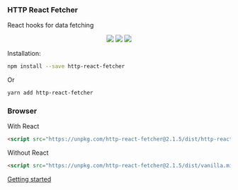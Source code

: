 ### HTTP React Fetcher

React hooks for data fetching

<p align="center">
<a href="https://www.npmjs.com/package/http-react-fetcher" target="_blank"><img src="https://badge.fury.io/js/http-react-fetcher.svg"></a>
<img src="https://img.shields.io/badge/License-MIT-yellow.svg" />
<img src="https://github.com/atomic-state/http-react-fetcher/actions/workflows/test.yml/badge.svg?event=push" />
</p>

Installation:

```bash
npm install --save http-react-fetcher
```

Or

```bash
yarn add http-react-fetcher
```

### Browser

With React

```html
<script src="https://unpkg.com/http-react-fetcher@2.1.5/dist/http-react-fetcher.min.js"></script>
```


Without React

```html
<script src="https://unpkg.com/http-react-fetcher@2.1.5/dist/vanilla.min.js"></script>
```

[Getting started](https://fetcher.atomic-state.org/docs/intro)

